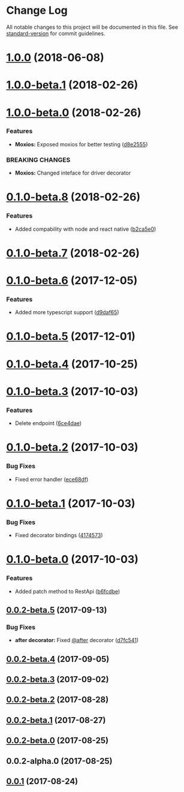 # Change Log

All notable changes to this project will be documented in this file. See [standard-version](https://github.com/conventional-changelog/standard-version) for commit guidelines.

<a name="1.0.0"></a>
# [1.0.0](https://www.github.com/casual-solutions/type-api/compare/v1.0.0-beta.1...v1.0.0) (2018-06-08)



<a name="1.0.0-beta.1"></a>
# [1.0.0-beta.1](https://www.github.com/casual-solutions/type-api/compare/v1.0.0-beta.0...v1.0.0-beta.1) (2018-02-26)



<a name="1.0.0-beta.0"></a>
# [1.0.0-beta.0](https://www.github.com/casual-solutions/type-api/compare/v0.1.0-beta.8...v1.0.0-beta.0) (2018-02-26)


### Features

* **Moxios:** Exposed moxios for better testing ([d8e2555](https://www.github.com/casual-solutions/type-api/commit/d8e2555))


### BREAKING CHANGES

* **Moxios:** Changed inteface for driver decorator



<a name="0.1.0-beta.8"></a>
# [0.1.0-beta.8](https://www.github.com/casual-solutions/type-api/compare/v0.1.0-beta.7...v0.1.0-beta.8) (2018-02-26)


### Features

* Added compability with node and react native ([b2ca5e0](https://www.github.com/casual-solutions/type-api/commit/b2ca5e0))



<a name="0.1.0-beta.7"></a>
# [0.1.0-beta.7](https://www.github.com/casual-solutions/type-api/compare/v0.1.0-beta.6...v0.1.0-beta.7) (2018-02-26)



<a name="0.1.0-beta.6"></a>
# [0.1.0-beta.6](https://www.github.com/casual-solutions/type-api/compare/v0.1.0-beta.5...v0.1.0-beta.6) (2017-12-05)


### Features

* Added more typescript support ([d9daf65](https://www.github.com/casual-solutions/type-api/commit/d9daf65))



<a name="0.1.0-beta.5"></a>
# [0.1.0-beta.5](https://www.github.com/casual-solutions/type-api/compare/v0.1.0-beta.4...v0.1.0-beta.5) (2017-12-01)



<a name="0.1.0-beta.4"></a>
# [0.1.0-beta.4](https://www.github.com/casual-solutions/type-api/compare/v0.1.0-beta.3...v0.1.0-beta.4) (2017-10-25)



<a name="0.1.0-beta.3"></a>
# [0.1.0-beta.3](https://www.github.com/casual-solutions/type-api/compare/v0.1.0-beta.2...v0.1.0-beta.3) (2017-10-03)


### Features

* Delete endpoint ([6ce4dae](https://www.github.com/casual-solutions/type-api/commit/6ce4dae))



<a name="0.1.0-beta.2"></a>
# [0.1.0-beta.2](https://www.github.com/casual-solutions/type-api/compare/v0.1.0-beta.1...v0.1.0-beta.2) (2017-10-03)


### Bug Fixes

* Fixed error handler ([ece68df](https://www.github.com/casual-solutions/type-api/commit/ece68df))



<a name="0.1.0-beta.1"></a>
# [0.1.0-beta.1](https://www.github.com/casual-solutions/type-api/compare/v0.1.0-beta.0...v0.1.0-beta.1) (2017-10-03)


### Bug Fixes

* Fixed decorator bindings ([4174573](https://www.github.com/casual-solutions/type-api/commit/4174573))



<a name="0.1.0-beta.0"></a>
# [0.1.0-beta.0](https://www.github.com/casual-solutions/type-api/compare/v0.0.2-beta.5...v0.1.0-beta.0) (2017-10-03)


### Features

* Added patch method to RestApi ([b6fcdbe](https://www.github.com/casual-solutions/type-api/commit/b6fcdbe))



<a name="0.0.2-beta.5"></a>
## [0.0.2-beta.5](https://www.github.com/casual-solutions/type-api/compare/v0.0.2-beta.4...v0.0.2-beta.5) (2017-09-13)


### Bug Fixes

* **after decorator:** Fixed [@after](https://github.com/after) decorator ([d7fc541](https://www.github.com/casual-solutions/type-api/commit/d7fc541))



<a name="0.0.2-beta.4"></a>
## [0.0.2-beta.4](https://www.github.com/casual-solutions/type-api/compare/v0.0.2-beta.3...v0.0.2-beta.4) (2017-09-05)



<a name="0.0.2-beta.3"></a>
## [0.0.2-beta.3](https://www.github.com/casual-solutions/type-api/compare/v0.0.2-beta.2...v0.0.2-beta.3) (2017-09-02)



<a name="0.0.2-beta.2"></a>
## [0.0.2-beta.2](https://www.github.com/casual-solutions/type-api/compare/v0.0.2-beta.1...v0.0.2-beta.2) (2017-08-28)



<a name="0.0.2-beta.1"></a>
## [0.0.2-beta.1](https://www.github.com/casual-solutions/type-api/compare/v0.0.2-beta.0...v0.0.2-beta.1) (2017-08-27)



<a name="0.0.2-beta.0"></a>
## [0.0.2-beta.0](https://www.github.com/casual-solutions/type-api/compare/v0.0.2-alpha.0...v0.0.2-beta.0) (2017-08-25)



<a name="0.0.2-alpha.0"></a>
## 0.0.2-alpha.0 (2017-08-25)



<a name="0.0.1"></a>
## [0.0.1](https://www.github.com/casual-solutions/type-api/compare/v1.7.0...v0.0.1) (2017-08-24)
